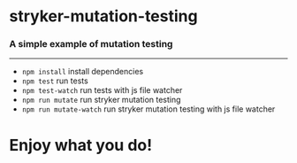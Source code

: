 # stryker-mutation-testing

### A simple example of mutation testing
	
****

* `npm install` install dependencies
* `npm test` run tests
* `npm test-watch` run tests with js file watcher
* `npm run mutate` run stryker mutation testing
* `npm run mutate-watch` run stryker mutation testing with js file watcher

# **Enjoy what you do!**